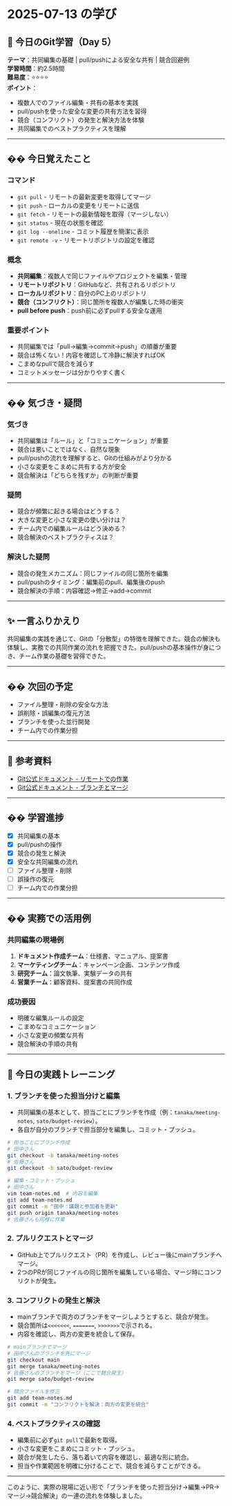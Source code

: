 # 2025-07-13 の学び

## 📘 今日のGit学習（Day 5）

**テーマ**：共同編集の基礎 | pull/pushによる安全な共有 | 競合回避例  
**学習時間**：約2.5時間  
**難易度**：⭐️⭐️⭐️⭐️  
**ポイント**：  
- 複数人でのファイル編集・共有の基本を実践
- pull/pushを使った安全な変更の共有方法を習得
- 競合（コンフリクト）の発生と解決方法を体験
- 共同編集でのベストプラクティスを理解

---

## �� 今日覚えたこと

### コマンド
- `git pull` - リモートの最新変更を取得してマージ
- `git push` - ローカルの変更をリモートに送信
- `git fetch` - リモートの最新情報を取得（マージしない）
- `git status` - 現在の状態を確認
- `git log --oneline` - コミット履歴を簡潔に表示
- `git remote -v` - リモートリポジトリの設定を確認

### 概念
- **共同編集**：複数人で同じファイルやプロジェクトを編集・管理
- **リモートリポジトリ**：GitHubなど、共有されるリポジトリ
- **ローカルリポジトリ**：自分のPC上のリポジトリ
- **競合（コンフリクト）**：同じ箇所を複数人が編集した時の衝突
- **pull before push**：push前に必ずpullする安全な運用

### 重要ポイント
- 共同編集では「pull→編集→commit→push」の順番が重要
- 競合は怖くない！内容を確認して冷静に解決すればOK
- こまめなpullで競合を減らす
- コミットメッセージは分かりやすく書く

---

## �� 気づき・疑問

### 気づき
- 共同編集は「ルール」と「コミュニケーション」が重要
- 競合は悪いことではなく、自然な現象
- pull/pushの流れを理解すると、Gitの仕組みがより分かる
- 小さな変更をこまめに共有する方が安全
- 競合解決は「どちらを残すか」の判断が重要

### 疑問
- 競合が頻繁に起きる場合はどうする？
- 大きな変更と小さな変更の使い分けは？
- チーム内での編集ルールはどう決める？
- 競合解決のベストプラクティスは？

### 解決した疑問
- 競合の発生メカニズム：同じファイルの同じ箇所を編集
- pull/pushのタイミング：編集前のpull、編集後のpush
- 競合解決の手順：内容確認→修正→add→commit

---

## ✨ 一言ふりかえり

共同編集の実践を通じて、Gitの「分散型」の特徴を理解できた。競合の解決も体験し、実務での共同作業の流れを把握できた。pull/pushの基本操作が身につき、チーム作業の基礎を習得できた。

---

## �� 次回の予定
- ファイル整理・削除の安全な方法
- 誤削除・誤編集の復元方法
- ブランチを使った並行開発
- チーム内での作業分担

---

## 🔗 参考資料
- [Git公式ドキュメント - リモートでの作業](https://git-scm.com/book/ja/v2/Git-%E3%81%AE%E5%9F%BA%E6%9C%AC-%E3%83%AA%E3%83%A2%E3%83%BC%E3%83%88%E3%81%A7%E3%81%AE%E4%BD%9C%E6%A5%AD)
- [Git公式ドキュメント - ブランチとマージ](https://git-scm.com/book/ja/v2/Git-%E3%81%AE%E5%9F%BA%E6%9C%AC-%E3%83%96%E3%83%A9%E3%83%B3%E3%83%81%E3%81%A8%E3%83%9E%E3%83%BC%E3%82%B8)

---

## �� 学習進捗
- [x] 共同編集の基本
- [x] pull/pushの操作
- [x] 競合の発生と解決
- [x] 安全な共同編集の流れ
- [ ] ファイル整理・削除
- [ ] 誤操作の復元
- [ ] チーム内での作業分担

---

## �� 実務での活用例

### 共同編集の現場例
1. **ドキュメント作成チーム**：仕様書、マニュアル、提案書
2. **マーケティングチーム**：キャンペーン企画、コンテンツ作成
3. **研究チーム**：論文執筆、実験データの共有
4. **営業チーム**：顧客資料、提案書の共同作成

### 成功要因
- 明確な編集ルールの設定
- こまめなコミュニケーション
- 小さな変更の頻繁な共有
- 競合解決の手順の共有

---

## 🚀 今日の実践トレーニング

### 1. ブランチを使った担当分けと編集
- 共同編集の基本として、担当ごとにブランチを作成（例：`tanaka/meeting-notes`, `sato/budget-review`）。
- 各自が自分のブランチで担当部分を編集し、コミット・プッシュ。

```bash
# 担当ごとにブランチ作成
# 田中さん
git checkout -b tanaka/meeting-notes
# 佐藤さん
git checkout -b sato/budget-review

# 編集・コミット・プッシュ
# 田中さん
vim team-notes.md  # 内容を編集
git add team-notes.md
git commit -m "田中：議題と参加者を更新"
git push origin tanaka/meeting-notes
# 佐藤さんも同様に作業
```

### 2. プルリクエストとマージ
- GitHub上でプルリクエスト（PR）を作成し、レビュー後にmainブランチへマージ。
- 2つのPRが同じファイルの同じ箇所を編集している場合、マージ時にコンフリクトが発生。

### 3. コンフリクトの発生と解決
- mainブランチで両方のブランチをマージしようとすると、競合が発生。
- 競合箇所は`<<<<<<<`, `=======`, `>>>>>>>`で示される。
- 内容を確認し、両方の変更を統合して保存。

```bash
# mainブランチでマージ
# 田中さんのブランチを先にマージ
git checkout main
git merge tanaka/meeting-notes
# 佐藤さんのブランチをマージ（ここで競合発生）
git merge sato/budget-review

# 競合ファイルを修正
git add team-notes.md
git commit -m "コンフリクトを解決：両方の変更を統合"
```

### 4. ベストプラクティスの確認
- 編集前に必ず`git pull`で最新を取得。
- 小さな変更をこまめにコミット・プッシュ。
- 競合が発生したら、落ち着いて内容を確認し、最適な形に統合。
- 担当や作業範囲を明確に分けることで、競合を減らすことができる。

---

このように、実際の現場に近い形で「ブランチを使った担当分け→編集→PR→マージ→競合解決」の一連の流れを体験しました。 